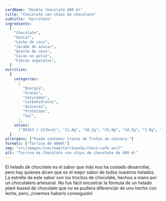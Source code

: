 ```yaml
---
cardName: "Double chocolate 480 ml"
title: "Chocolate con chips de chocolate"
subtitle: "Derrítete"
ingredients:
  [
    "Chocolate",
    "Azúcar",
    "Leche de coco",
    "Jarabe de azúcar",
    "Aceite de coco",
    "Cacao en polvo",
    "Fibras vegetales",
  ]
nutrition:
  {
    categories:
      [
        "Energía",
        "Grasas",
        "Saturadas",
        "Carbohidratos",
        "Azúcares",
        "Proteínas",
        "Sal",
      ],
    values:
      ["892kJ / 213kcal", "11,8g", "10,2g", "25,0g", "24,3g", "1.8g", "0.23g"],
  }
allergens: ["Puede contener trazas de frutos de cáscara."]
formats: ["Tarrina de 480ml"]
img: "src/images/icecream/tarrinasXL/choco-cafe.avif"
alt: "Tarrina de Chocolate con chips de chocolate de 480 ml"
---
```


El helado de chocolate es el sabor que más nos ha costado desarrollar, pero hay quienes dicen que es el mejor sabor de todos nuestros helados. La estrella de este sabor son los trocitos de chocolate, hechos a mano por un chocolatero artesanal. No fue fácil encontrar la fórmula de un helado plant-based de chocolate que no se pudiera diferenciar de uno hecho con leche, pero, ¡creemos haberlo conseguido!
